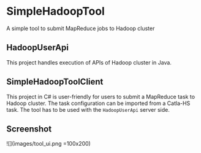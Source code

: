 # SimpleHadoopTool

A simple tool to submit MapReduce jobs to Hadoop cluster

## HadoopUserApi

This project handles execution of APIs of Hadoop cluster in Java. 

## SimpleHadoopToolClient

This project in C# is user-friendly for users to submit a MapReduce task to Hadoop cluster. The task configuration can be imported from a Catla-HS task. The tool has to be used with the ```HadoopUserApi``` server side.

## Screenshot

![](images/tool_ui.png =100x200)


